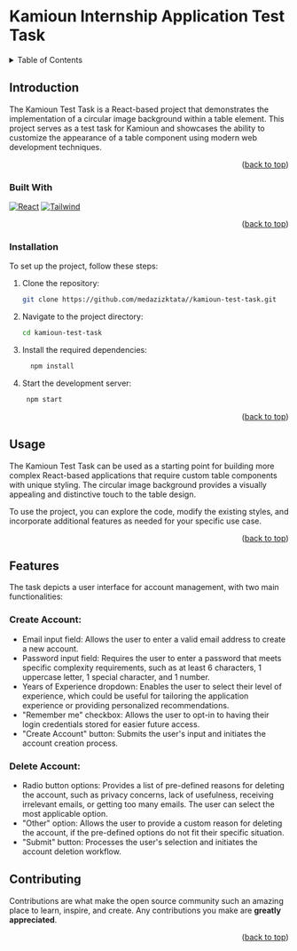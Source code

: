 <a name="readme-top"></a>

# Kamioun Internship Application Test Task

<!-- TABLE OF CONTENTS -->
<details>
  <summary>Table of Contents</summary>
  <ol>
    <li>
      <a href="#about-the-project">Introduction</a></li>
        <li><a href="#built-with">Built With</a></li>        
  <a href="#installation">Installation</a>
    </li>
    <li><a href="#usage">Features</a></li>
    <li><a href="#usage">Usage</a></li>
    <li><a href="#contributing">Contributing</a></li>
  </ol>
</details>



<!-- ABOUT THE PROJECT -->
## Introduction

The Kamioun Test Task is a React-based project that demonstrates the implementation of a circular image background within a table element. This project serves as a test task for Kamioun and showcases the ability to customize the appearance of a table component using modern web development techniques.
<p align="right">(<a href="#readme-top">back to top</a>)</p>



### Built With

[![React][React.js]][React-url]
[![Tailwind][TailwindCSS]][Tailwind-url]


<p align="right">(<a href="#readme-top">back to top</a>)</p>


### Installation

To set up the project, follow these steps:

1. Clone the repository:
   ```sh
   git clone https://github.com/medazizktata//kamioun-test-task.git
   ```
3. Navigate to the project directory:
   ```sh
   cd kamioun-test-task
   ```
   
4. Install the required dependencies:
   ```sh
     npm install
   ```
5. Start the development server:
    ```sh
     npm start
   ```
<p align="right">(<a href="#readme-top">back to top</a>)</p>

<!-- USAGE EXAMPLES -->
## Usage

The Kamioun Test Task can be used as a starting point for building more complex React-based applications that require custom table components with unique styling. The circular image background provides a visually appealing and distinctive touch to the table design.

To use the project, you can explore the code, modify the existing styles, and incorporate additional features as needed for your specific use case.

<p align="right">(<a href="#readme-top">back to top</a>)</p>

<!-- FEATURES -->

## Features 
The task depicts a user interface for account management, with two main functionalities:

### Create Account:

* Email input field: Allows the user to enter a valid email address to create a new account.
* Password input field: Requires the user to enter a password that meets specific complexity requirements, such as at least 6 characters, 1 uppercase letter, 1 special character, and 1 number.
* Years of Experience dropdown: Enables the user to select their level of experience, which could be useful for tailoring the application experience or providing personalized recommendations.
* "Remember me" checkbox: Allows the user to opt-in to having their login credentials stored for easier future access.
* "Create Account" button: Submits the user's input and initiates the account creation process.

### Delete Account:

* Radio button options: Provides a list of pre-defined reasons for deleting the account, such as privacy concerns, lack of usefulness, receiving irrelevant emails, or getting too many emails. The user can select the most applicable option.
* "Other" option: Allows the user to provide a custom reason for deleting the account, if the pre-defined options do not fit their specific situation.
* "Submit" button: Processes the user's selection and initiates the account deletion workflow.

<!-- CONTRIBUTING -->
## Contributing

Contributions are what make the open source community such an amazing place to learn, inspire, and create. Any contributions you make are **greatly appreciated**.

<p align="right">(<a href="#readme-top">back to top</a>)</p>

<!-- MARKDOWN LINKS & IMAGES -->
[React.js]: https://img.shields.io/badge/React-20232A?style=for-the-badge&logo=react&logoColor=61DAFB
[React-url]: https://reactjs.org/
[TailwindCSS]: https://img.shields.io/badge/tailwindcss-%2338B2AC.svg?
[Tailwind-url]: https://tailwindcss.com/
